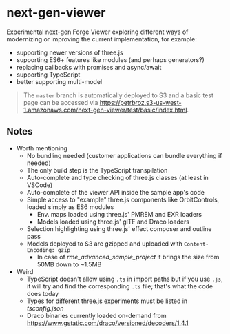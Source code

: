 # next-gen-viewer

Experimental next-gen Forge Viewer exploring different ways of modernizing or improving the current implementation, for example:

- supporting newer versions of three.js
- supporting ES6+ features like modules (and perhaps generators?)
- replacing callbacks with promises and async/await
- supporting TypeScript
- better supporting multi-model

> The `master` branch is automatically deployed to S3 and a basic test page can be accessed via https://petrbroz.s3-us-west-1.amazonaws.com/next-gen-viewer/test/basic/index.html.

## Notes

- Worth mentioning
  - No bundling needed (customer applications can bundle everything if needed)
  - The only build step is the TypeScript transpilation
  - Auto-complete and type checking of three.js classes (at least in VSCode)
  - Auto-complete of the viewer API inside the sample app's code
  - Simple access to "example" three.js components like OrbitControls, loaded simply as ES6 modules
    - Env. maps loaded using three.js' PMREM and EXR loaders
    - Models loaded using three.js' glTF and Draco loaders
  - Selection highlighting using three.js' effect composer and outline pass
  - Models deployed to S3 are gzipped and uploaded with `Content-Encoding: gzip`
    - In case of _rme_advanced_sample_project_ it brings the size from 50MB down to ~1.5MB
- Weird
  - TypeScript doesn't allow using `.ts` in import paths but if you use `.js`, it will try and find the corresponding `.ts` file; that's what the code does today
  - Types for different three.js experiments must be listed in _tsconfig.json_
  - Draco binaries currently loaded on-demand from https://www.gstatic.com/draco/versioned/decoders/1.4.1